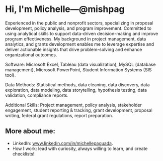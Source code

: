 # Hi, I'm Michelle—@mishpag

Experienced in the public and nonprofit sectors, specializing in proposal development, policy analysis, and program improvement. Committed to using analytical skills to support data-driven decision-making and improve program effectiveness. My background in project management, data analytics, and grants development enables me to leverage expertise and deliver actionable insights that drive problem-solving and enhance organizational outcomes.

Software: Microsoft Excel, Tableau (data visualization), MySQL (database management), Microsoft PowerPoint, Student Information Systems (SIS tool). 

Data Methods: Statistical methods, data cleaning, data discovery, data exploration, data modeling, data storytelling, hypothesis testing, data validation, compliance reports. 

Additional Skills: Project management, policy analysis, stakeholder engagement, student reporting & tracking, grant development, proposal writing, federal grant regulations, report preparation.

## More about me:

- LinkedIn: www.linkedin.com/in/michellepaguada. 
- How I work: lead with curiosity, always willing to learn, and create checklists!

